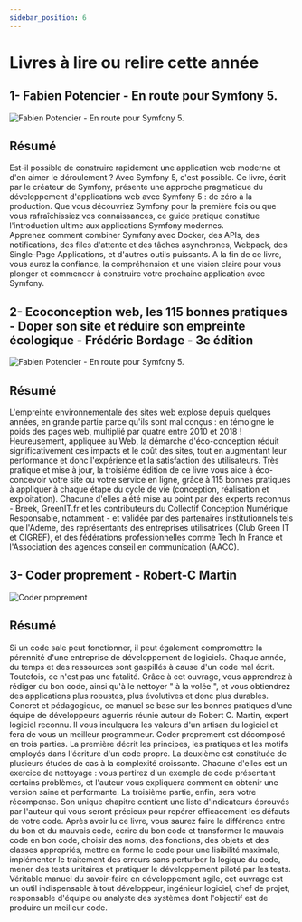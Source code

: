 ```yaml
---
sidebar_position: 6
---
```


# Livres à lire ou relire cette année

## 1- Fabien Potencier - En route pour Symfony 5.

![Fabien Potencier - En route pour Symfony 5.](https://products-images.di-static.com/image/fabien-potencier-en-route-pour-symfony-5/9782918390381-475x500-1.webp "Fabien Potencier - En route pour Symfony 5.")


Résumé
------

Est-il possible de construire rapidement une application web moderne et d'en aimer le déroulement ? Avec Symfony 5, c'est possible. Ce livre, écrit par le créateur de Symfony, présente une approche pragmatique du développement d'applications web avec Symfony 5 : de zéro à la production. Que vous découvriez Symfony pour la première fois ou que vous rafraîchissiez vos connaissances, ce guide pratique constitue l'introduction ultime aux applications Symfony modernes.\
Apprenez comment combiner Symfony avec Docker, des APIs, des notifications, des files d'attente et des tâches asynchrones, Webpack, des Single-Page Applications, et d'autres outils puissants. A la fin de ce livre, vous aurez la confiance, la compréhension et une vision claire pour vous plonger et commencer à construire votre prochaine application avec Symfony.


## 2- Ecoconception web, les 115 bonnes pratiques - Doper son site et réduire son empreinte écologique - Frédéric Bordage - 3e édition 

![Fabien Potencier - En route pour Symfony 5.](https://products-images.di-static.com/image/sodis-ecoconception-web-les-115-bonnes-pratiques/9782212678062-475x500-1.webp "Ecoconception web")


Résumé
------

L'empreinte environnementale des sites web explose depuis quelques années, en grande partie parce qu'ils sont mal conçus : en témoigne le poids des pages web, multiplié par quatre entre 2010 et 2018 ! Heureusement, appliquée au Web, la démarche d'éco-conception réduit significativement ces impacts et le coût des sites, tout en augmentant leur performance et donc l'expérience et la satisfaction des utilisateurs.
Très pratique et mise à jour, la troisième édition de ce livre vous aide à éco-concevoir votre site ou votre service en ligne, grâce à 115 bonnes pratiques à appliquer à chaque étape du cycle de vie (conception, réalisation et exploitation). Chacune d'elles a été mise au point par des experts reconnus - Breek, GreenIT.fr et les contributeurs du Collectif Conception Numérique Responsable, notamment - et validée par des partenaires institutionnels tels que l'Ademe, des représentants des entreprises utilisatrices (Club Green IT et CIGREF), et des fédérations professionnelles comme Tech In France et l'Association des agences conseil en communication (AACC).

## 3- Coder proprement  -  Robert-C Martin

![Coder proprement](https://products-images.di-static.com/image/robert-c-martin-coder-proprement/9782744023279-475x500-1.webp "Coder proprement")


Résumé
------

Si un code sale peut fonctionner, il peut également compromettre la pérennité d'une entreprise de développement de logiciels. Chaque année, du temps et des ressources sont gaspillés à cause d'un code mal écrit. Toutefois, ce n'est pas une fatalité. Grâce à cet ouvrage, vous apprendrez à rédiger du bon code, ainsi qu'à le nettoyer " à la volée ", et vous obtiendrez des applications plus robustes, plus évolutives et donc plus durables. Concret et pédagogique, ce manuel se base sur les bonnes pratiques d'une équipe de développeurs aguerris réunie autour de Robert C. Martin, expert logiciel reconnu. Il vous inculquera les valeurs d'un artisan du logiciel et fera de vous un meilleur programmeur. Coder proprement est décomposé en trois parties. La première décrit les principes, les pratiques et les motifs employés dans l'écriture d'un code propre. La deuxième est constituée de plusieurs études de cas à la complexité croissante. Chacune d'elles est un exercice de nettoyage : vous partirez d'un exemple de code présentant certains problèmes, et l'auteur vous expliquera comment en obtenir une version saine et performante. La troisième partie, enfin, sera votre récompense. Son unique chapitre contient une liste d'indicateurs éprouvés par l'auteur qui vous seront précieux pour repérer efficacement les défauts de votre code. Après avoir lu ce livre, vous saurez faire la différence entre du bon et du mauvais code, écrire du bon code et transformer le mauvais code en bon code, choisir des noms, des fonctions, des objets et des classes appropriés, mettre en forme le code pour une lisibilité maximale, implémenter le traitement des erreurs sans perturber la logique du code, mener des tests unitaires et pratiquer le développement piloté par les tests. Véritable manuel du savoir-faire en développement agile, cet ouvrage est un outil indispensable à tout développeur, ingénieur logiciel, chef de projet, responsable d'équipe ou analyste des systèmes dont l'objectif est de produire un meilleur code. 